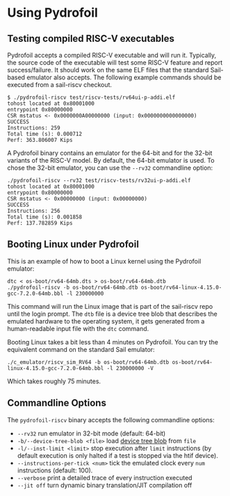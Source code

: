 # Using Pydrofoil

## Testing compiled RISC-V executables

Pydrofoil accepts a compiled RISC-V executable and will run it. Typically, the
source code of the executable will test some RISC-V feature and report
success/failure. It should work on the same ELF files that the standard
Sail-based emulator also accepts. The following example commands should be
executed from a sail-riscv checkout.

```
$ ./pydrofoil-riscv test/riscv-tests/rv64ui-p-addi.elf
tohost located at 0x80001000
entrypoint 0x80000000
CSR mstatus <- 0x0000000A00000000 (input: 0x0000000000000000)
SUCCESS
Instructions: 259
Total time (s): 0.000712
Perf: 363.806007 Kips
```

A Pydrofoil binary contains an emulator for the 64-bit and for the 32-bit
variants of the RISC-V model. By default, the 64-bit emulator is used. To chose
the 32-bit emulator, you can use the `--rv32` commandline option:

```
./pydrofoil-riscv --rv32 test/riscv-tests/rv32ui-p-addi.elf
tohost located at 0x80001000
entrypoint 0x80000000
CSR mstatus <- 0x00000000 (input: 0x00000000)
SUCCESS
Instructions: 256
Total time (s): 0.001858
Perf: 137.782859 Kips
```


## Booting Linux under Pydrofoil

This is an example of how to boot a Linux kernel using the Pydrofoil emulator:

```
dtc < os-boot/rv64-64mb.dts > os-boot/rv64-64mb.dtb
./pydrofoil-riscv -b os-boot/rv64-64mb.dtb os-boot/rv64-linux-4.15.0-gcc-7.2.0-64mb.bbl -l 230000000
```

This command will run the Linux image that is part of the sail-riscv repo until
the login prompt. The `dtb` file is a device tree blob that describes the
emulated hardware to the operating system, it gets generated from a
human-readable input file with the `dtc` command.

Booting Linux takes a bit less than 4 minutes on Pydrofoil. You can try the
equivalent command on the standard Sail emulator:

```
./c_emulator/riscv_sim_RV64 -b os-boot/rv64-64mb.dtb os-boot/rv64-linux-4.15.0-gcc-7.2.0-64mb.bbl -l 230000000 -V
```

Which takes roughly 75 minutes.

## Commandline Options

The `pydrofoil-riscv` binary accepts the following commandline options:

- `--rv32` run emulator in 32-bit mode (default: 64-bit)
- `-b/--device-tree-blob <file>` load [device tree blob](https://www.devicetree.org/) from `file`
- `-l/--inst-limit <limit>` stop execution after `limit` instructions (by
  default execution is only halted if a test is stopped via the htif device).
- `--instructions-per-tick <num>` tick the emulated clock every `num`
  instructions (default: 100).
- `--verbose` print a detailed trace of every instruction executed
- `--jit off` turn dynamic binary translation/JIT compilation off

